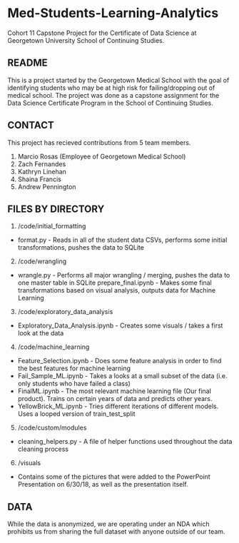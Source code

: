 # Med-Students-Learning-Analytics
Cohort 11 Capstone Project for the Certificate of Data Science at Georgetown University School of Continuing Studies.


## README

This is a project started by the Georgetown Medical School with the goal of identifying students who may be at high risk for failing/dropping out of medical school. The project was done as a capstone assignment for the Data Science Certificate Program in the School of Continuing Studies. 


## CONTACT

This project has recieved contributions from 5 team members. 

1. Marcio Rosas (Employee of Georgetown Medical School)
2. Zach Fernandes
3. Kathryn Linehan
4. Shaina Francis
5. Andrew Pennington


## FILES BY DIRECTORY

1. /code/initial_formatting

- format.py - Reads in all of the student data CSVs, performs some initial transformations, pushes the data to SQLite

2. /code/wrangling

- wrangle.py - Performs all major wrangling / merging, pushes the data to one master table in SQLite
prepare_final.ipynb - Makes some final transformations based on visual analysis, outputs data for Machine Learning

3. /code/exploratory_data_analysis

- Exploratory_Data_Analysis.ipynb - Creates some visuals / takes a first look at the data


4. /code/machine_learning

- Feature_Selection.ipynb - Does some feature analysis in order to find the best features for machine learning
- Fail_Sample_ML.ipynb - Takes a looks at a small subset of the data (i.e. only students who have failed a class)
- FinalML.ipynb - The most relevant machine learning file (Our final product). Trains on certain years of data and predicts other years. 
- YellowBrick_ML.ipynb - Tries different iterations of different models. Uses a looped version of train_test_split

5. /code/custom/modules

- cleaning_helpers.py - A file of helper functions used throughout the data cleaning process


6. /visuals

- Contains some of the pictures that were added to the PowerPoint Presentation on 6/30/18, as well as the presentation itself. 




## DATA

While the data is anonymized, we are operating under an NDA which prohibits us from sharing the full dataset with anyone outside of our team. 
